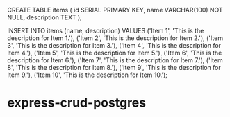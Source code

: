 CREATE TABLE items (
  id SERIAL PRIMARY KEY,
  name VARCHAR(100) NOT NULL,
  description TEXT
);

INSERT INTO items (name, description) VALUES
('Item 1', 'This is the description for Item 1.'),
('Item 2', 'This is the description for Item 2.'),
('Item 3', 'This is the description for Item 3.'),
('Item 4', 'This is the description for Item 4.'),
('Item 5', 'This is the description for Item 5.'),
('Item 6', 'This is the description for Item 6.'),
('Item 7', 'This is the description for Item 7.'),
('Item 8', 'This is the description for Item 8.'),
('Item 9', 'This is the description for Item 9.'),
('Item 10', 'This is the description for Item 10.');
# express-crud-postgres
